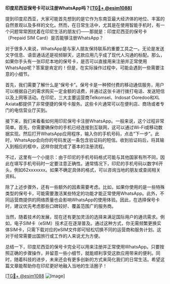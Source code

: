 **印度尼西亚保号卡可以注册WhatsApp吗？[[TG💪+ @esim1088](https://t.me/s/esim1088)]**

提到印度尼西亚，大家可能首先想到的是它作为东南亚最大经济体的地位、丰富的自然景观以及多样的文化。然而，在日常生活中，尤其是在使用智能手机时，有一个问题常常困扰着在印尼生活的朋友们——那就是：印度尼西亚的保号卡（Prepaid SIM Card）是否能够注册WhatsApp？

对于很多人来说，WhatsApp是与家人朋友保持联系的重要工具之一。无论是发送文字信息、语音通话还是视频聊天，这款应用几乎成了现代人沟通的标配。那么，如果你手头有一张印尼本地的保号卡，是否可以直接用来注册并正常使用WhatsApp呢？答案是肯定的！但是，在实际操作过程中，可能会遇到一些需要注意的小细节。

首先，我们需要了解什么是“保号卡”。保号卡是一种预付费的移动通信服务，用户可以根据自己的需求购买一定金额的话费，并通过这张卡进行拨打电话、发送短信以及上网等活动。在印尼，三大主要运营商Telkomsel、Indosat Ooredoo和XL Axiata都提供了非常便捷的保号卡服务。这些卡片通常可以在便利店、商场或者专门的电信营业厅买到。

接下来，我们来看看如何用印尼保号卡注册WhatsApp。一般来说，这个过程非常简单。首先，你需要确保你的手机已经连接到互联网，这可以通过Wi-Fi或移动数据实现。然后打开WhatsApp应用程序，输入你的手机号码，点击“下一步”。此时，WhatsApp会向你的号码发送一条包含验证码的短信。收到验证码后，将其输入到相应的框中，这样你就完成了基本的注册流程。

不过，这里有一个小提示：由于印尼的手机号码格式可能与其他国家有所不同，因此在填写手机号码时一定要注意正确性。通常情况下，印尼的手机号码以数字6开头，例如62xxxxxxx。如果不确定具体的格式，可以咨询当地的朋友或查阅相关资料。

除了上述步骤外，还有一些额外的因素需要考虑。比如，如果你使用的是一些特殊类型的保号卡，可能需要激活某些特定的功能才能正常使用WhatsApp。此外，不同运营商提供的网络质量也会影响WhatsApp的使用体验。因此，在选择保号卡时，建议优先考虑那些口碑较好、覆盖范围广的服务商。

当然，随着技术的发展，现在还有更加灵活的选择来满足国际用户的通讯需求。例如，电子SIM卡（eSIM）技术正在逐渐普及。通过这种方式，你无需频繁更换实体SIM卡，只需下载对应的eSIM文件即可轻松切换不同的运营商和服务计划。这对于经常需要出国旅行或工作的人来说尤为方便。

总结一下，印度尼西亚的保号卡完全可以用来注册并正常使用WhatsApp。只要按照正确的步骤操作，并留意一些小细节，就能顺利享受这款应用带来的便利。同时，随着科技的进步，未来还会有更多创新的方式来简化我们的日常生活。希望这篇文章能帮助你在印尼更好地融入当地的生活圈子！

[[TG💪+ @esim1088](https://t.me/s/esim1088) ![Image](https://i.postimg.cc/4NQfJmqS/Snipaste-2025-05-13-00-14-12.png)]